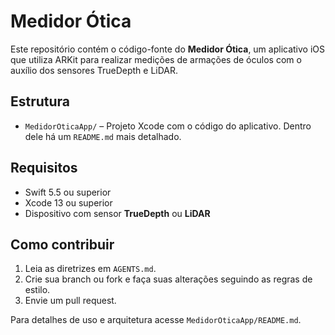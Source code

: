 # Medidor Ótica

Este repositório contém o código-fonte do **Medidor Ótica**, um aplicativo iOS que utiliza ARKit para realizar medições de armações de óculos com o auxílio dos sensores TrueDepth e LiDAR.

## Estrutura

- `MedidorOticaApp/` – Projeto Xcode com o código do aplicativo. Dentro dele há um `README.md` mais detalhado.

## Requisitos

- Swift 5.5 ou superior
- Xcode 13 ou superior
- Dispositivo com sensor **TrueDepth** ou **LiDAR**

## Como contribuir

1. Leia as diretrizes em `AGENTS.md`.
2. Crie sua branch ou fork e faça suas alterações seguindo as regras de estilo.
3. Envie um pull request.

Para detalhes de uso e arquitetura acesse `MedidorOticaApp/README.md`.
